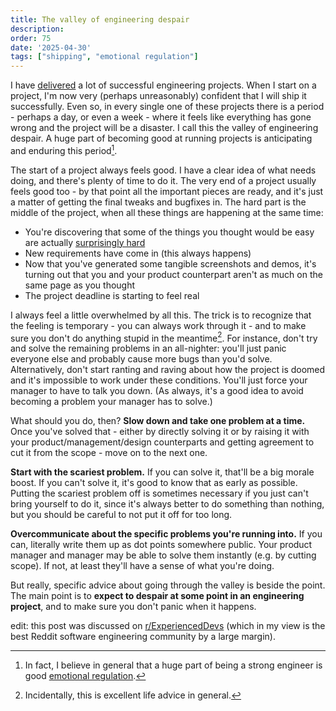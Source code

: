 ```yaml
---
title: The valley of engineering despair
description: 
order: 75
date: '2025-04-30'
tags: ["shipping", "emotional regulation"]
---
```


I have [delivered](/how-to-ship) a lot of successful engineering projects. When I start on a project, I'm now very (perhaps unreasonably) confident that I will ship it successfully. Even so, in every single one of these projects there is a period - perhaps a day, or even a week - where it feels like everything has gone wrong and the project will be a disaster. I call this the valley of engineering despair. A huge part of becoming good at running projects is anticipating and enduring this period[^1].

The start of a project always feels good. I have a clear idea of what needs doing, and there's plenty of time to do it. The very end of a project usually feels good too - by that point all the important pieces are ready, and it's just a matter of getting the final tweaks and bugfixes in. The hard part is the middle of the project, when all these things are happening at the same time:

- You're discovering that some of the things you thought would be easy are actually [surprisingly hard](/wicked-features)
- New requirements have come in (this always happens)
- Now that you've generated some tangible screenshots and demos, it's turning out that you and your product counterpart aren't as much on the same page as you thought
- The project deadline is starting to feel real

I always feel a little overwhelmed by all this. The trick is to recognize that the feeling is temporary - you can always work through it - and to make sure you don't do anything stupid in the meantime[^2]. For instance, don't try and solve the remaining problems in an all-nighter: you'll just panic everyone else and probably cause more bugs than you'd solve. Alternatively, don't start ranting and raving about how the project is doomed and it's impossible to work under these conditions. You'll just force your manager to have to talk you down. (As always, it's a good idea to avoid becoming a problem your manager has to solve.)

What should you do, then? **Slow down and take one problem at a time.** Once you've solved that - either by directly solving it or by raising it with your product/management/design counterparts and getting agreement to cut it from the scope - move on to the next one.

**Start with the scariest problem.** If you can solve it, that'll be a big morale boost. If you can't solve it, it's good to know that as early as possible. Putting the scariest problem off is sometimes necessary if you just can't bring yourself to do it, since it's always better to do something than nothing, but you should be careful to not put it off for too long.

**Overcommunicate about the specific problems you're running into.** If you can, literally write them up as dot points somewhere public. Your product manager and manager may be able to solve them instantly (e.g. by cutting scope). If not, at least they'll have a sense of what you're doing.

But really, specific advice about going through the valley is beside the point. The main point is to **expect to despair at some point in an engineering project**, and to make sure you don't panic when it happens.

edit: this post was discussed on [r/ExperiencedDevs](https://www.reddit.com/r/ExperiencedDevs/comments/1kg5fg2/the_valley_of_engineering_despair/) (which in my view is the best Reddit software engineering community by a large margin).

[^1]: In fact, I believe in general that a huge part of being a strong engineer is good [emotional regulation](/worry-driven-development).

[^2]: Incidentally, this is excellent life advice in general.